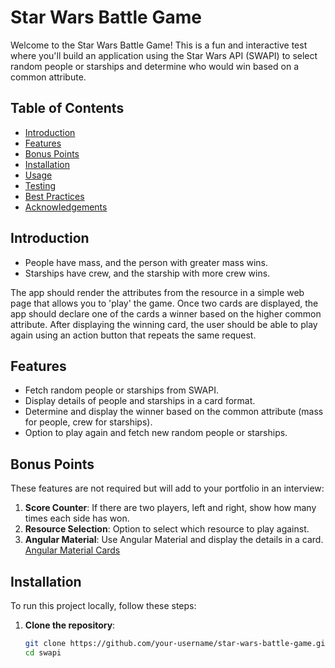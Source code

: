 # Star Wars Battle Game

Welcome to the Star Wars Battle Game! This is a fun and interactive test where you'll build an application using the Star Wars API (SWAPI) to select random people or starships and determine who would win based on a common attribute.

## Table of Contents
- [Introduction](#introduction)
- [Features](#features)
- [Bonus Points](#bonus-points)
- [Installation](#installation)
- [Usage](#usage)
- [Testing](#testing)
- [Best Practices](#best-practices)
- [Acknowledgements](#acknowledgements)

## Introduction

- People have mass, and the person with greater mass wins.
- Starships have crew, and the starship with more crew wins.

The app should render the attributes from the resource in a simple web page that allows you to 'play' the game. 
Once two cards are displayed, the app should declare one of the cards a winner based on the higher common attribute. 
After displaying the winning card, the user should be able to play again using an action button that repeats the same request.

## Features

- Fetch random people or starships from SWAPI.
- Display details of people and starships in a card format.
- Determine and display the winner based on the common attribute (mass for people, crew for starships).
- Option to play again and fetch new random people or starships.

## Bonus Points

These features are not required but will add to your portfolio in an interview:

1. **Score Counter**: If there are two players, left and right, show how many times each side has won.
2. **Resource Selection**: Option to select which resource to play against.
3. **Angular Material**: Use Angular Material and display the details in a card. [Angular Material Cards](https://material.angular.io/components/card)

## Installation

To run this project locally, follow these steps:

1. **Clone the repository**:
   ```bash
   git clone https://github.com/your-username/star-wars-battle-game.git
   cd swapi
